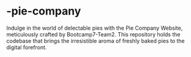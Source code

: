 # -pie-company
Indulge in the world of delectable pies with the Pie Company Website, meticulously crafted by Bootcamp7-Team2. This repository holds the codebase that brings the irresistible aroma of freshly baked pies to the digital forefront.
